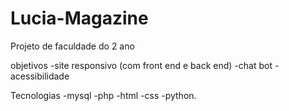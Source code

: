 # Lucia-Magazine

Projeto de faculdade do 2 ano

objetivos
-site responsivo (com front end e back end)
-chat bot 
-acessibilidade

Tecnologias
-mysql
-php
-html
-css
-python.
